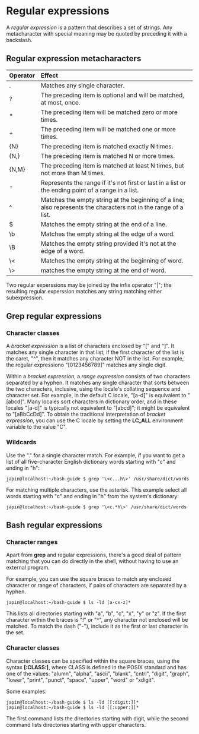# Regular expressions

A *regular expression* is a pattern that describes a set of strings. Any metacharacter with special meaning may be quoted by preceding it with a backslash.

## Regular expression metacharacters

 Operator   | Effect
:-----------|:--------
 .          | Matches any single character.
 ?          | The preceding item is optional and will be matched, at most, once.
 \*         | The preceding item will be matched zero or more times.
 \+         | The preceding item will be matched one or more times.
 {N}        | The preceding item is matched exactly N times.
 {N,}       | The preceding item is matched N or more times.
 {N,M}      | The preceding item is matched at least N times, but not more than M times.
 \-         | Represents the range if it's not first or last in a list or the ending point of a range in a list.
 \^         | Matches the empty string at the beginning of a line; also represents the characters not in the range of a list.
 \$         | Matches the empty string at the end of a line.
 \\b        | Matches the empty string at the edge of a word.
 \\B        | Matches the empty string provided it's not at the edge of a word.
 \\<        | Matches the empty string at the beginning of word.
 \\>        | matches the empty string at the end of word.

Two regular experssions may be joined by the infix operator "|"; the resulting regular experssion matches any string matching either subexpression.

## Grep regular expressions

### Character classes

A *bracket expression* is a list of characters enclosed by "[" and "]". It matches any single character in that list; if the first character of the list is the caret, "^", then it matches any character NOT in the list. For example, the regular expressiono "[0123456789]" matches any single digit.

Within a *bracket expression*, a *range expression* consists of two characters separated by a hyphen. It matches any single character that sorts between the two characters, inclusive, using the locale's collating sequence and character set. For example, in the default C locale, "[a-d]" is equivalent to "[abcd]". Many locales sort characters in dictionary order, and in these locales "[a-d]" is typically not equivalent to "[abcd]"; it might be equivalent to "[aBbCcDd]". To obtain the traditional interpretation of *bracket expression*, you can use the C locale by setting the **LC_ALL** environment variable to the value "C".

### Wildcards

Use the "." for a single character match. For example, if you want to get a list of all five-character English dictionary words starting with "c" and ending in "h":

```
japin@localhost:~/bash-guide $ grep '\<c...h\>' /usr/share/dict/words
```

For matching multiple characters, use the asterisk. This example select all words starting with "c" and ending in "h" from the system's dictionary:

```
japin@localhost:~/bash-guide $ grep '\<c.*h\>' /usr/share/dict/words
```

## Bash regular expressions

### Character ranges

Apart from **grep** and regular expressions, there's a good deal of pattern matching that you can do directly in the shell, without having to use an external program.

For example, you can use the square braces to match any enclosed character or range of characters, if pairs of characters are separated by a hyphen.

```
japin@localhost:~/bash-guide $ ls -ld [a-cx-z]*
```

This lists all directories starting with "a", "b", "c", "x", "y" or "z". If the first character within the braces is "!" or "^", any character not enclosed will be matched. To match the dash ("-"), include it as the first or last character in the set.

### Character classes

Character classes can be specified within the square braces, using the syntax **[:CLASS:]**, where CLASS is defined in the POSIX standard and has one of the values: "alumn", "alpha", "ascii", "blank", "cntrl", "digit", "graph", "lower", "print", "punct", "space", "upper", "word" or "xdigit".

Some examples:

```
japin@localhost:~/bash-guide $ ls -ld [[:digit:]]*
japin@localhost:~/bash-guide $ ls -ld [[:upper:]]*
```

The first command lists the directories starting with digit, while the second command lists directories starting with upper characters.
